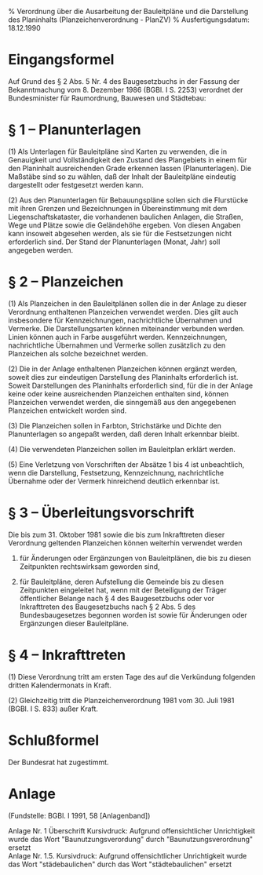 % Verordnung über die Ausarbeitung der Bauleitpläne und die Darstellung des Planinhalts  (Planzeichenverordnung - PlanZV)
% Ausfertigungsdatum: 18.12.1990
 
# Eingangsformel

Auf Grund des § 2 Abs. 5 Nr. 4 des Baugesetzbuchs in der Fassung der Bekanntmachung vom 8. Dezember 1986 (BGBl. I S. 2253) verordnet der Bundesminister für Raumordnung, Bauwesen und Städtebau:

# § 1 – Planunterlagen

(1) Als Unterlagen für Bauleitpläne sind Karten zu verwenden, die in Genauigkeit und Vollständigkeit den Zustand des Plangebiets in einem für den Planinhalt ausreichenden Grade erkennen lassen (Planunterlagen). Die Maßstäbe sind so zu wählen, daß der Inhalt der Bauleitpläne eindeutig dargestellt oder festgesetzt werden kann.

(2) Aus den Planunterlagen für Bebauungspläne sollen sich die Flurstücke mit ihren Grenzen und Bezeichnungen in Übereinstimmung mit dem Liegenschaftskataster, die vorhandenen baulichen Anlagen, die Straßen, Wege und Plätze sowie die Geländehöhe ergeben. Von diesen Angaben kann insoweit abgesehen werden, als sie für die Festsetzungen nicht erforderlich sind. Der Stand der Planunterlagen (Monat, Jahr) soll angegeben werden.

# § 2 – Planzeichen

(1) Als Planzeichen in den Bauleitplänen sollen die in der Anlage zu dieser Verordnung enthaltenen Planzeichen verwendet werden. Dies gilt auch insbesondere für Kennzeichnungen, nachrichtliche Übernahmen und Vermerke. Die Darstellungsarten können miteinander verbunden werden. Linien können auch in Farbe ausgeführt werden. Kennzeichnungen, nachrichtliche Übernahmen und Vermerke sollen zusätzlich zu den Planzeichen als solche bezeichnet werden.

(2) Die in der Anlage enthaltenen Planzeichen können ergänzt werden, soweit dies zur eindeutigen Darstellung des Planinhalts erforderlich ist. Soweit Darstellungen des Planinhalts erforderlich sind, für die in der Anlage keine oder keine ausreichenden Planzeichen enthalten sind, können Planzeichen verwendet werden, die sinngemäß aus den angegebenen Planzeichen entwickelt worden sind.

(3) Die Planzeichen sollen in Farbton, Strichstärke und Dichte den Planunterlagen so angepaßt werden, daß deren Inhalt erkennbar bleibt.

(4) Die verwendeten Planzeichen sollen im Bauleitplan erklärt werden.

(5) Eine Verletzung von Vorschriften der Absätze 1 bis 4 ist unbeachtlich, wenn die Darstellung, Festsetzung, Kennzeichnung, nachrichtliche Übernahme oder der Vermerk hinreichend deutlich erkennbar ist.

# § 3 – Überleitungsvorschrift

Die bis zum 31. Oktober 1981 sowie die bis zum Inkrafttreten dieser Verordnung geltenden Planzeichen können weiterhin verwendet werden

1. für Änderungen oder Ergänzungen von Bauleitplänen, die bis zu diesen Zeitpunkten rechtswirksam geworden sind,

2. für Bauleitpläne, deren Aufstellung die Gemeinde bis zu diesen Zeitpunkten eingeleitet hat, wenn mit der Beteiligung der Träger öffentlicher Belange nach § 4 des Baugesetzbuchs oder vor Inkrafttreten des Baugesetzbuchs nach § 2 Abs. 5 des Bundesbaugesetzes begonnen worden ist sowie für Änderungen oder Ergänzungen dieser Bauleitpläne.

# § 4 – Inkrafttreten

(1) Diese Verordnung tritt am ersten Tage des auf die Verkündung folgenden dritten Kalendermonats in Kraft.

(2) Gleichzeitig tritt die Planzeichenverordnung 1981 vom 30. Juli 1981 (BGBl. I S. 833) außer Kraft.

# Schlußformel

Der Bundesrat hat zugestimmt.

# Anlage

(Fundstelle: BGBl. I 1991, 58 \[Anlagenband\])

  
  

Anlage Nr. 1 Überschrift Kursivdruck: Aufgrund offensichtlicher Unrichtigkeit wurde das Wort "Baunutzungsverordung" durch "Baunutzungsverordnung" ersetzt  
Anlage Nr. 1.5. Kursivdruck: Aufgrund offensichtlicher Unrichtigkeit wurde das Wort "städebaulichen" durch das Wort "städtebaulichen" ersetzt
